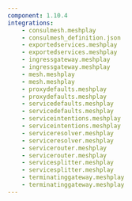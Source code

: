 ```yaml
---
component: 1.10.4
integrations:
    - consulmesh.meshplay
    - consulmesh_definition.json
    - exportedservices.meshplay
    - exportedservices.meshplay
    - ingressgateway.meshplay
    - ingressgateway.meshplay
    - mesh.meshplay
    - mesh.meshplay
    - proxydefaults.meshplay
    - proxydefaults.meshplay
    - servicedefaults.meshplay
    - servicedefaults.meshplay
    - serviceintentions.meshplay
    - serviceintentions.meshplay
    - serviceresolver.meshplay
    - serviceresolver.meshplay
    - servicerouter.meshplay
    - servicerouter.meshplay
    - servicesplitter.meshplay
    - servicesplitter.meshplay
    - terminatinggateway.meshplay
    - terminatinggateway.meshplay
---
```


